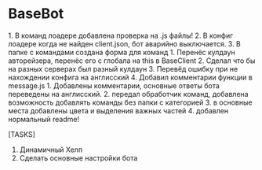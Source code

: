 # BaseBot

<changelog v0.0.2>
1. В команд лоадере добавлена проверка на .js файлы!
2. В конфиг лоадере когда не найден client.json, бот аварийно выключается.
3. В папке с командами создана форма для команд

<changelog v0.0.3>
1. Перенёс кулдаун авторейзера, перенёс его с глобала на this в BaseClient
2. Сделал что бы на разных серверах был разный кулдаун
3. Перевёд ошибку при не нахождении конфига на англисский
4. Добавил комментарии функции в message.js

<changelog v0.0.4>
1. Добавлены комментарии, основные ответы бота переведены на англисский.
2. передал обработчик команд, добавлена возможность добавлять команды без папки с категорией
3. в основные места добавлены цвета и выделения важных частей
4. добавлен нормальный readme!

[TASKS]
1. Динамичный Хелп
2. Сделать основные настройки бота